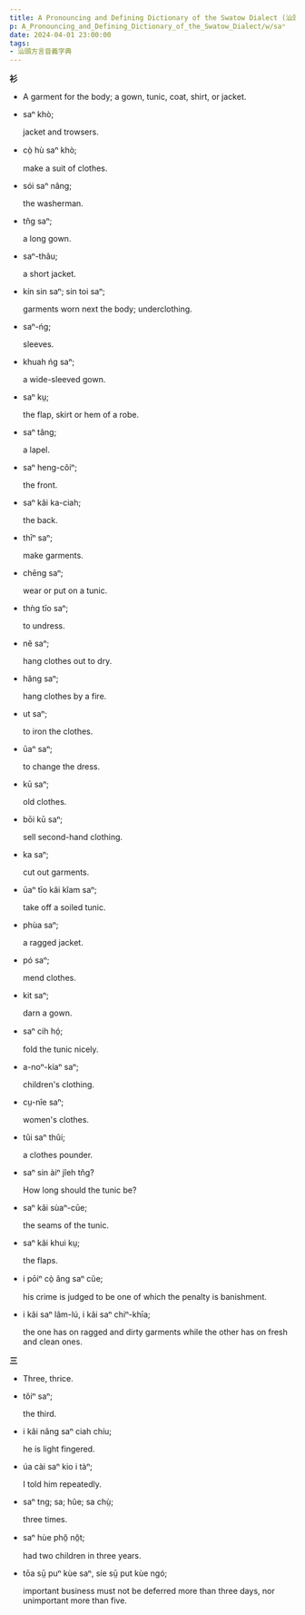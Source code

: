 ```yaml
---
title: A Pronouncing and Defining Dictionary of the Swatow Dialect (汕頭方言音義字典) / saⁿ
p: A_Pronouncing_and_Defining_Dictionary_of_the_Swatow_Dialect/w/saⁿ
date: 2024-04-01 23:00:00
tags: 
- 汕頭方言音義字典
---
```



**衫**
- A garment for the body; a gown, tunic, coat, shirt, or jacket.

- saⁿ khò;

  jacket and trowsers.

- cò̤ hù saⁿ khò;

  make a suit of clothes.

- sói saⁿ nâng;

  the washerman.

- tn̂g saⁿ;

  a long gown.

- saⁿ-thâu;

  a short jacket.

- kín sin saⁿ; sin toi saⁿ;

  garments worn next the body; underclothing.

- saⁿ-ńg;

  sleeves.

- khuah ńg saⁿ;

  a wide-sleeved gown.

- saⁿ kṳ;

  the flap, skirt or hem of a robe.

- saⁿ tâng;

  a lapel.

- saⁿ heng-côiⁿ;

  the front.

- saⁿ kâi ka-ciah;

  the back.

- thīⁿ saⁿ;

  make garments.

- chēng saⁿ;

  wear or put on a tunic.

- thǹg tīo saⁿ;

  to undress.

- nê saⁿ;

  hang clothes out to dry.

- hâng saⁿ;

  hang clothes by a fire.

- ut saⁿ;

  to iron the clothes.

- ūaⁿ saⁿ;

  to change the dress.

- kū saⁿ;

  old clothes.

- bōi kū saⁿ;

  sell second-hand clothing.

- ka saⁿ;

  cut out garments.

- ūaⁿ tīo kâi kîam saⁿ;

  take off a soiled tunic.

- phùa saⁿ;

  a ragged jacket.

- pó saⁿ;

  mend clothes.

- kit saⁿ;

  darn a gown.

- saⁿ cih hó̤;

  fold the tunic nicely.

- a-noⁿ-kíaⁿ saⁿ;

  children's clothing.

- cṳ-nîe saⁿ;

  women's clothes.

- tûi saⁿ thûi;

  a clothes pounder.

- saⁿ sin àiⁿ jîeh tn̂g?

  How long should the tunic be?

- saⁿ kâi sùaⁿ-cūe;

  the seams of the tunic.

- saⁿ kâi khui kṳ;

  the flaps.

- i pōiⁿ cò̤ âng saⁿ cŭe;

  his crime is judged to be one of which the penalty is banishment.

- i kâi saⁿ lâm-lú, i kâi saⁿ chiⁿ-khīa;

  the one has on ragged and dirty garments while the other has on fresh and clean ones.

**三**
- Three, thrice.

- tŏiⁿ saⁿ;

  the third.

- i kâi nâng saⁿ ciah chíu;

  he is light fingered.

- úa cài saⁿ kio i tàⁿ;

  I told him repeatedly.

- saⁿ tng; sa; hûe; sa chṳ̀;

  three times.

- saⁿ hùe phŏ̤ nŏ̤t;

  had two children in three years.

- tōa sṳ̄ puⁿ kùe saⁿ, síe sṳ̄ put kùe ngó;

  important business must not be deferred more than three days, nor unimportant more than five.